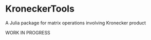 # KroneckerTools

A Julia package for matrix operations involving Kronecker product

WORK IN PROGRESS